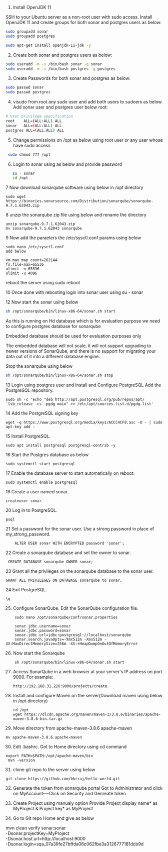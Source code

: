 1. Install OpenJDK 11

  SSH to your Ubuntu server as a non-root user with sudo access.
  Install OpenJDK 11 and create groups for both sonar and postgres users as below:
  
  ```bash
 sudo groupadd sonar
 sudo groupadd postgres
 ``` 
  ```bash
sudo apt-get install openjdk-11-jdk -y
  ```
2. Create both sonar and postgres users as below:

```bash
sudo useradd -m -s /bin/bash sonar -g sonar
sudo useradd -m -s /bin/bash postgres -g postgres

```
3. Create Passwords for both sonar and postgres as below:

```bash
sudo passwd sonar
sudo passwd postgres
```
4. visudo from root any sudo user and add both users to sudoers as below. Add sonar user and postgres user below root:
```bash
# User privilege specification
root    ALL=(ALL:ALL) ALL
sonar   ALL=(ALL:ALL) ALL
postgres ALL=(ALL:ALL) ALL
```
5. Change permissions on /opt as below using root user or any user whose have sudo access
```bash
 sudo chmod 777 /opt
```
6. Login to sonar using as below and provide password
```bash
   su - sonar 
   cd /opt
```
7 Now download sonarqube software using below in /opt directory

    sudo wget https://binaries.sonarsource.com/Distribution/sonarqube/sonarqube-9.7.1.62043.zip
    
8 unzip the sonarqube zip file using below and rename the directory

    unzip sonarqube-9.7.1.62043.zip
    mv sonarqube-9.7.1.62043 sonarqube

9 Now add the paraeters the /etc/sysctl.conf params using below

    sudo nano /etc/sysctl.conf
    add below
    
    vm.max_map_count=262144
    fs.file-max=65536
    ulimit -n 65536
    ulimit -u 4096

reboot the server using sudo reboot

10 Once done with rebooting login into sonar user using su - sonar

12 Now start the sonar using below
```bash
sh /opt/sonarqube/bin/linux-x86-64/sonar.sh start
```
 As this is running on Hd database which is for evaluation purpose we need to configure postgres database for sonarqube

Embedded database should be used for evaluation purposes only

The embedded database will not scale, it will not support upgrading to newer versions of SonarQube, and there is no support for migrating your data out of it into a different database engine.

 Stop the sonarqube using below
  ```bash
  sh /opt/sonarqube/bin/linux-x86-64/sonar.sh stop
  ```
13  Login using postgres user and Install and Configure PostgreSQL
    Add the PostgreSQL repository.

    sudo sh -c 'echo "deb http://apt.postgresql.org/pub/repos/apt/ `lsb_release -cs`-pgdg main" >> /etc/apt/sources.list.d/pgdg.list'
    
14 Add the PostgreSQL signing key

    wget -q https://www.postgresql.org/media/keys/ACCC4CF8.asc -O - | sudo apt-key add -

15 Install PostgreSQL.

    sudo apt install postgresql postgresql-contrib -y

16 Start the Postgres database as below

    sudo systemctl start postgresql

17 Enable the database server to start automatically on reboot.

    sudo systemctl enable postgresql
    
19 Create a user named sonar.

    createuser sonar

20 Log in to PostgreSQL.

    psql

21 Set a password for the sonar user. Use a strong password in place of my_strong_password.
```
    ALTER USER sonar WITH ENCRYPTED password 'sonar';
```
22 Create a sonarqube database and set the owner to sonar.

     CREATE DATABASE sonarqube OWNER sonar;

23 Grant all the privileges on the sonarqube database to the sonar user.

    GRANT ALL PRIVILEGES ON DATABASE sonarqube to sonar;

24 Exit PostgreSQL.

    \q
    
25. Configure SonarQube. Edit the SonarQube configuration file.
```
    sudo nano /opt/sonarqube/conf/sonar.properties

    sonar.jdbc.username=sonar
    sonar.jdbc.password=sonar
    sonar.jdbc.url=jdbc:postgresql://localhost/sonarqube
    sonar.search.javaOpts=-Xmx512m -Xms512m -XX:MaxDirectMemorySize=256m -XX:+HeapDumpOnOutOfMemoryError
```
26. Now start the Sonarqube 
```
    sh /opt/sonarqube/bin/linux-x86-64/sonar.sh start
```
27. Access SonarQube in a web browser at your server's IP address on port 9000. For example:
    ```
    http://192.168.31.226:9000/projects/create

28. Install and configure Maven on the server(Download maven using below in /opt directory)
    ```
    cd /opt
    wget https://dlcdn.apache.org/maven/maven-3/3.8.6/binaries/apache-maven-3.8.6-bin.tar.gz
    
29. Move directory from apache-maven-3.8.6 apache-maven
   ```
  mv apache-maven-3.8.6 apache-maven
   ```
30. Edit .bashrc.  Got to Home directory using cd command
 ```
 export PATH=$PATH:/opt/apache-maven/bin
  mvn -version
 ```
 
31. clone  git repo to the server using below
```
git clone https://github.com/bkrraj/hello-world.git
```
32. Generate the token from sonarqube portal
    Got to Administrator and click on MyAccount---Click on Security and Genreate token
    
33. Create Project using manualy option
Provide Project display name* as MyProject & Project key* as MyProject

34. Go to Git repo Home
 and give as below
 
 mvn clean verify sonar:sonar \
  -Dsonar.projectKey=MyProject \
  -Dsonar.host.url=http://localhost:9000 \
  -Dsonar.login=sqa_07a39fe27bffda06c062fbe3a3126777181dcb9d
